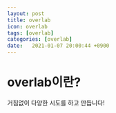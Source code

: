 ```yaml
---
layout: post
title: overlab
icon: overlab
tags: [overlab]
categories: [overlab]
date:   2021-01-07 20:00:44 +0900
---
```


# overlab이란?
거침없이 다양한 시도를 하고 만듭니다!
